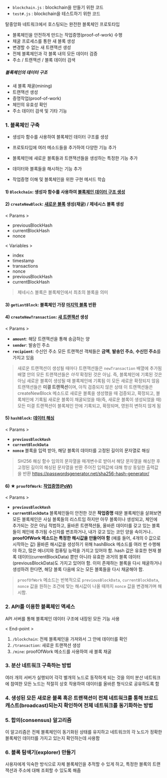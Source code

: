 * `blockchain.js` : blockchain을 만들기 위한 코드
* `test#.js` : blockchain을 테스트하기 위한 코드 

탈중앙화 네트워크에서 호스팅되는 완전한 블록체인 프로토타입

* 블록체인을 안전하게 만드는 작업증명(proof-of-work) 수행
* 채굴 프로세스를 통한 새 블록 생성
* 변경할 수 없는 새 트랜잭션 생성
* 전체 블록체인과 각 블록 내의 모든 데이터 검증
* 주소 / 트랜잭션 / 블록 데이터 검색

##### 블록체인의 데이터 구조
* 새 블록 채굴(mining)
* 트랜잭션 생성
* 증명작업(proof-of-work)
* 체인의 유효성 확인
* 주소 데이터 검색 및 기타 기능

### 1. 블록체인 구축
* 생성자 함수를 사용하여 블록체인 데이터 구조를 생성
* 프로토타입에 여러 메소드들을 추가하여 다양한 기능 추가
* 블록체인에 새로운 블록들과 트랜잭션들을 생성하는 특정한 기능 추가
* 데이터와 블록들을 해시하는 기능 추가

* 작업증명 이해 및 블록체인을 위한 구현 메서드 학습

#### 1) `Blockchain`: 생성자 함수를 사용하여 <u>블록체인 데이터 구조 생성</u>

#### 2) `createNewBlock`: <u>새로운 블록</u> 생성(채굴) / 제네시스 블록 생성
< Params >
* previousBlockHash
* currentBlockHash
* nonce

< Variables >
* index
* timestamp
* transactions
* nonce
* previousBlockHash
* currentBlockHash

> 제네시스 블록은 블록체인에서 최초의 블록을 의미

#### 3) `getLastBlock`: 블록체인 가장 <u>마지막 블록</u> 반환

#### 4) `createNewTransaction`: <u>새 트랜잭션</u> 생성
< Params >
* **`amount`**: 해당 트랜잭션을 통해 송금하는 양
* **`sender`**: 발송인 주소
* **`recipient`**: 수신인 주소
모든 트랜잭션 객체들은 **금액**, **발송인 주소**, **수신인 주소**를 가지고 있음
> 새로운 트랜잭션이 생성될 때마다 트랜잭션들은 `newTransaction` 배열에 추가됨
> 배열 안의 모든 트랜잭션들은 *아직* 확정된 것은 아님. 즉, 블록체인에 기록된 것은 아님
> 새로운 블록이 생성될 때 블록체인에 기록됨
> 이 모든 새로운 확정되지 않음 트랜잭션들은 **미결 트랜잭션**이며, 아직 검증되지 않은 상태
> 이 트랜잭션들은 createNewBlock 메소드로 새로운 블록을 생성했을 때 검증되고, 확정되고, 블록체인에 기록됨
> 새로운 블록이 채굴되었을 때(즉, 새로운 블록이 생성되었을 때) 모든 미결 트랜잭션이 블록체인 안에 기록되고, 확정되며, 영원히 변하지 않게 됨

#### 5) `hashBlock`: <u>데이터 해싱</u>
< Params >
* **`previousBlockHash`**
* **`currentBlockData`**
* **`nonce`**
블록을 입력 받아, 해당 블록의 데이터를 고정된 길이의 문자열로 해싱
> SH256 해싱 함수
> 임의의 문자열을 매개변수로 받아서 해당 문자열을 해싱한 후 고정된 길이의 해싱된 문자열을 반환
> 주어진 입력값에 대해 항상 동일한 출력값을 반환
> https://passwordsgenerator.net/sha256-hash-generator/

#### 6) ★ `proofOfWork`: <u>작업증명(PoW)</u>
< Params >
* **`previousBlockHash`**
* **`currentBlockData`**
블록체인들이 안전한 것은 **작업증명** 때문
블록체인을 살펴보면 모든 블록체인은 사실 블록들의 리스트임
하지만 아무 블록이나 생성되고, 체인에 추가되는 것은 아님
적법하고, 올바른 트랜잭션들, 올바른 데이터를 갖고 있는 블록들이 체인에 추가됨
수신자를 변조하거나, 내가 갖고 있는 코인 양을 속이거나..
**proofOfWork 메소드는 특정한 해시값을 만들어야 함**
(예를 들어, 4개의 0 값으로 시작하는 값)
올바른 해시값을 생성하기 위해 hashBlock 메소드를 여러 번 수행해야 하고,
많은 에너지와 컴퓨팅 능력을 가지고 있어야 함.
hash 값은 유효한 현재 블록 데이터(currentBlockData) 뿐만 아니라 유효한 과거의 블록 데이터(previousBlockData)도 가지고 있어야 함.
이미 존재하는 블록을 다시 채굴하거나 생성하려 한다면, 해당 블록 다음에 오는 모든 블록들을 다시 채굴해야 함.
> `proofOfWork` 메소드는 반복적으로 `previousBlockData`, `currentBlockData`, `nonce` 값을 원하는 조건에 맞는 해시값이 나올 때까지 `nonce` 값을 변경해가며 해시함.

### 2. API를 이용한 블록체인 액세스
API 서버를 통해 블록체인 데이터 구조에 내장된 모든 기능 사용

< End-point >
1) `/blockchain`: 전체 블록체인을 가져와서 그 안에 데이터를 확인
2) `/transaction`: 새로운 트랜잭션 생성
3) `/mine`: proofOfWork 메소드를 사용하여 새 블록 채굴
   

### 3. 분산 네트워크 구축하는 방법
여러 개의 서버가 실행되어 각각 별개의 노드로 동작하게 되는 것을 의미
분산 네트워크에 참여한 모든 노드는 적절히 상호 작용하여 데이터를 올바른 형식으로 공유하도록 함

### 4. 생성된 모든 새로운 블록 혹은 트랜잭션이 전체 네트워크를 통해 브로드캐스트(broadcast)되는지 확인하여 전체 네트워크를 동기화하는 방법

### 5. 합의(consensus) 알고리즘
이 알고리즘은 전체 블록체인이 동기화된 상태를 유지하고 네트워크의 각 노드가 정확한 블록체인 데이터를 가지고 있는지 확인하는데 사용함

### 6. 블록 탐색기(explorer) 만들기
사용자에게 익숙한 방식으로 자체 블록체인을 추적할 수 있게 하고, 
특정한 블록의 트랜잭션과 주소에 대해 조회할 수 있도록 해줌

